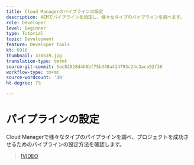 ```yaml
---
title: Cloud Managerのパイプラインの設定
description: AEMでパイプラインを設定し、様々なタイプのパイプラインを調べます。
role: Developer
level: Beginner
type: Tutorial
topic: Development
feature: Developer Tools
kt: 6916
thumbnail: 330539.jpg
translation-type: tm+mt
source-git-commit: 5ac82928d4b0bf75b348a414793c24c3aca92f36
workflow-type: tm+mt
source-wordcount: '39'
ht-degree: 7%

---
```



# パイプラインの設定

Cloud Managerで様々なタイプのパイプラインを調べ、プロジェクトを成功させるためのパイプラインの設定方法を確認します。

>[!VIDEO](https://video.tv.adobe.com/v/330539/?quality=12&learn=on)